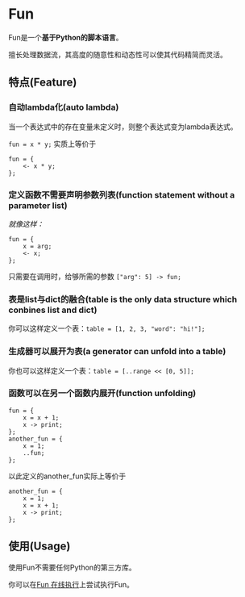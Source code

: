 # Fun
Fun是一个**基于Python的脚本语言**。

擅长处理数据流，其高度的随意性和动态性可以使其代码精简而灵活。

## 特点(Feature)

### 自动lambda化(auto lambda)
当一个表达式中的存在变量未定义时，则整个表达式变为lambda表达式。

`fun = x * y;`
实质上等价于
```
fun = {
    <- x * y;
};
```

### 定义函数不需要声明参数列表(function statement without a parameter list)
*就像这样：*
```
fun = {
    x = arg;
    <- x;
};
```
只需要在调用时，给够所需的参数
`["arg": 5] -> fun;`

### 表是list与dict的融合(table is the only data structure which conbines list and dict)
你可以这样定义一个表：`table = [1, 2, 3, "word": "hi!"];`

### 生成器可以展开为表(a generator can unfold into a table)
你也可以这样定义一个表：`table = [..range << [0, 5]];`

### 函数可以在另一个函数内展开(function unfolding)
```
fun = {
    x = x + 1;
    x -> print;
};
another_fun = {
    x = 1;
    ..fun;
};
```
以此定义的another_fun实际上等价于
```
another_fun = {
    x = 1;
    x = x + 1;
    x -> print;
};
```

## 使用(Usage)

使用Fun不需要任何Python的第三方库。

你可以在[Fun 在线执行](http://sdbotwechat.zicp.io/fun_online)上尝试执行Fun。
